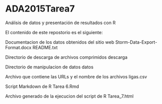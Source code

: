 # ADA2015Tarea7

Análisis de datos y presentación de resultados con R

El contenido de este repostorio es el siguiente:

Documentacion de los datos obtenidos del sitio web
Storm-Data-Export-Format.docx
README.txt

Directorio de descarga de archivos comprimidos
descarga

Directorio de manipulacion de datos
datos

Archivo que contiene las URLs y el nombre de los archivos
ligas.csv

Script Markdown de R
Tarea 6.Rmd

Archivo generado de la ejecucion del script de R
Tarea_7.html